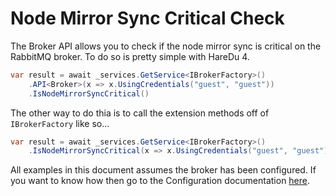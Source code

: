 # Node Mirror Sync Critical Check

The Broker API allows you to check if the node mirror sync is critical on the RabbitMQ broker. To do so is pretty simple with HareDu 4.

```c#
var result = await _services.GetService<IBrokerFactory>()
    .API<Broker>(x => x.UsingCredentials("guest", "guest"))
    .IsNodeMirrorSyncCritical()
```

The other way to do thia is to call the extension methods off of ```IBrokerFactory``` like so...

```c#
var result = await _services.GetService<IBrokerFactory>()
    .IsNodeMirrorSyncCritical(x => x.UsingCredentials("guest", "guest"));
```

All examples in this document assumes the broker has been configured. If you want to know how then go to the Configuration documentation [here](https://github.com/ahives/HareDu3/blob/master/docs/configuration.md).

